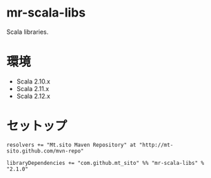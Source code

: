 mr-scala-libs
=============

Scala libraries.

# 環境
* Scala 2.10.x
* Scala 2.11.x
* Scala 2.12.x

# セットップ
```
resolvers += "Mt.sito Maven Repository" at "http://mt-sito.github.com/mvn-repo"

libraryDependencies += "com.github.mt_sito" %% "mr-scala-libs" % "2.1.0"
```
